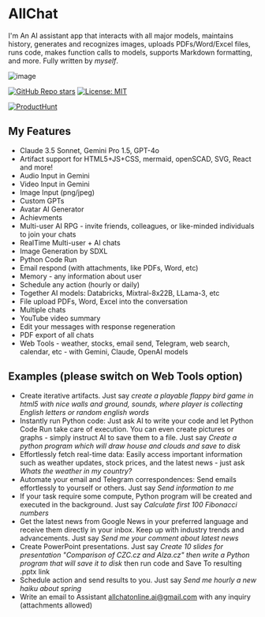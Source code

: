 # AllChat

I'm An AI assistant app that interacts with all major models, maintains history, generates and recognizes images, uploads PDFs/Word/Excel files, runs code, makes function calls to models, supports Markdown formatting, and more. Fully written by _myself_.

![image](https://allchat.online/AllChat.png)

[![GitHub Repo stars](https://img.shields.io/github/stars/msveshnikov/allchat)](https://github.com/msveshnikov/allchat)
[![License: MIT](https://img.shields.io/badge/License-MIT-green.svg)](https://opensource.org/licenses/MIT)

[![ProductHunt](https://api.producthunt.com/widgets/embed-image/v1/featured.svg?post_id=454662&theme=light)](https://www.producthunt.com/posts/allchat-3?utm_source=badge-featured&utm_medium=badge&utm_souce=badge-allchat-3)

## My Features

-   Claude 3.5 Sonnet, Gemini Pro 1.5, GPT-4o 
-   Artifact support for HTML5+JS+CSS, mermaid, openSCAD, SVG, React and more!
-   Audio Input in Gemini
-   Video Input in Gemini
-   Image Input (png/jpeg) 
-   Custom GPTs
-   Avatar AI Generator
-   Achievments
-   Multi-user AI RPG - invite friends, colleagues, or like-minded individuals to join your chats 
-   RealTime Multi-user + AI chats
-   Image Generation by SDXL
-   Python Code Run
-   Email respond (with attachments, like PDFs, Word, etc)
-   Memory - any information about user
-   Schedule any action (hourly or daily) 
-   Together AI models: Databricks, Mixtral-8x22B, LLama-3, etc
-   File upload PDFs, Word, Excel into the conversation
-   Multiple chats
-   YouTube video summary
-   Edit your messages with response regeneration
-   PDF export of all chats
-   Web Tools - weather, stocks, email send, Telegram, web search, calendar, etc - with Gemini, Claude, OpenAI models

## Examples (please switch on Web Tools option)

-   Create iterative artifacts. Just say _create a playable flappy bird game in html5 with nice walls and ground, sounds, where player is collecting English letters or random english words_
-   Instantly run Python code: Just ask AI to write your code and let Python Code Run take care of execution. You can even create pictures or graphs - simply instruct AI to save them to a file. Just say _Create a python program which will draw house and clouds and save to disk_
-   Effortlessly fetch real-time data: Easily access important information such as weather updates, stock prices, and the latest news - just ask _Whats the weather in my country?_
-   Automate your email and Telegram correspondences: Send emails effortlessly to yourself or others. Just say _Send information to me_
-   If your task require some compute, Python program will be created and executed in the background. Just say _Calculate first 100 Fibonacci numbers_
-   Get the latest news from Google News in your preferred language and receive them directly in your inbox. Keep up with industry trends and advancements. Just say _Send me your comment about latest news_
-   Create PowerPoint presentations. Just say _Create 10 slides for presentation "Comparison of CZC.cz and Alza.cz" then write a Python program that will save it to disk_ then run code and Save To resulting .pptx link
-   Schedule action and send results to you. Just say _Send me hourly a new haiku about spring_
-   Write an email to Assistant <allchatonline.ai@gmail.com> with any inquiry (attachments allowed)
